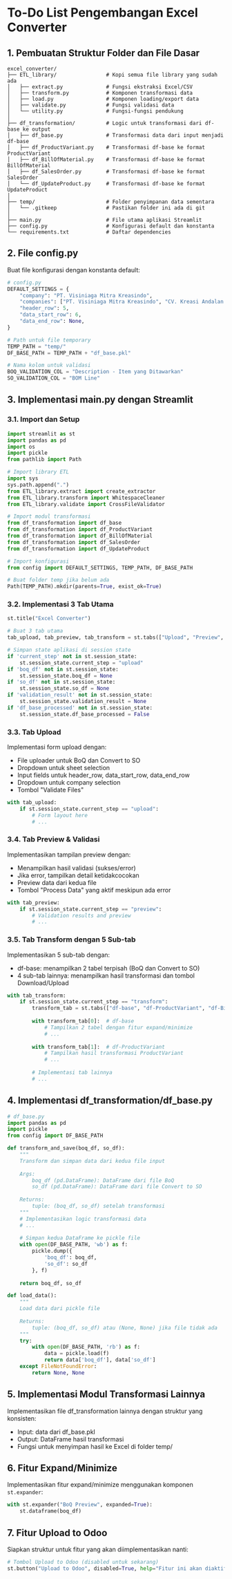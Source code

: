 # To-Do List Pengembangan Excel Converter

## 1. Pembuatan Struktur Folder dan File Dasar

```
excel_converter/
├── ETL_library/                # Kopi semua file library yang sudah ada
│   ├── extract.py              # Fungsi ekstraksi Excel/CSV
│   ├── transform.py            # Komponen transformasi data
│   ├── load.py                 # Komponen loading/export data
│   ├── validate.py             # Fungsi validasi data
│   └── utility.py              # Fungsi-fungsi pendukung
│
├── df_transformation/          # Logic untuk transformasi dari df-base ke output
│   ├── df_base.py              # Transformasi data dari input menjadi df-base
│   ├── df_ProductVariant.py    # Transformasi df-base ke format ProductVariant
│   ├── df_BillOfMaterial.py    # Transformasi df-base ke format BillOfMaterial
│   ├── df_SalesOrder.py        # Transformasi df-base ke format SalesOrder
│   └── df_UpdateProduct.py     # Transformasi df-base ke format UpdateProduct
│
├── temp/                       # Folder penyimpanan data sementara
│   └── .gitkeep                # Pastikan folder ini ada di git
│
├── main.py                     # File utama aplikasi Streamlit
├── config.py                   # Konfigurasi default dan konstanta
└── requirements.txt            # Daftar dependencies
```

## 2. File config.py

Buat file konfigurasi dengan konstanta default:

```python
# config.py
DEFAULT_SETTINGS = {
    "company": "PT. Visiniaga Mitra Kreasindo",
    "companies": ["PT. Visiniaga Mitra Kreasindo", "CV. Kreasi Andalan Karya"],
    "header_row": 5,
    "data_start_row": 6,
    "data_end_row": None,
}

# Path untuk file temporary
TEMP_PATH = "temp/"
DF_BASE_PATH = TEMP_PATH + "df_base.pkl"

# Nama kolom untuk validasi
BOQ_VALIDATION_COL = "Description - Item yang Ditawarkan"
SO_VALIDATION_COL = "BOM Line"
```

## 3. Implementasi main.py dengan Streamlit

### 3.1. Import dan Setup

```python
import streamlit as st
import pandas as pd
import os
import pickle
from pathlib import Path

# Import library ETL
import sys
sys.path.append(".")
from ETL_library.extract import create_extractor
from ETL_library.transform import WhitespaceCleaner
from ETL_library.validate import CrossFileValidator

# Import modul transformasi
from df_transformation import df_base
from df_transformation import df_ProductVariant
from df_transformation import df_BillOfMaterial
from df_transformation import df_SalesOrder
from df_transformation import df_UpdateProduct

# Import konfigurasi
from config import DEFAULT_SETTINGS, TEMP_PATH, DF_BASE_PATH

# Buat folder temp jika belum ada
Path(TEMP_PATH).mkdir(parents=True, exist_ok=True)
```

### 3.2. Implementasi 3 Tab Utama

```python
st.title("Excel Converter")

# Buat 3 tab utama
tab_upload, tab_preview, tab_transform = st.tabs(["Upload", "Preview", "Transform"])

# Simpan state aplikasi di session state
if 'current_step' not in st.session_state:
    st.session_state.current_step = "upload"
if 'boq_df' not in st.session_state:
    st.session_state.boq_df = None
if 'so_df' not in st.session_state:
    st.session_state.so_df = None
if 'validation_result' not in st.session_state:
    st.session_state.validation_result = None
if 'df_base_processed' not in st.session_state:
    st.session_state.df_base_processed = False
```

### 3.3. Tab Upload

Implementasi form upload dengan:
- File uploader untuk BoQ dan Convert to SO
- Dropdown untuk sheet selection
- Input fields untuk header_row, data_start_row, data_end_row
- Dropdown untuk company selection
- Tombol "Validate Files"

```python
with tab_upload:
    if st.session_state.current_step == "upload":
        # Form layout here
        # ...
```

### 3.4. Tab Preview & Validasi

Implementasikan tampilan preview dengan:
- Menampilkan hasil validasi (sukses/error)
- Jika error, tampilkan detail ketidakcocokan
- Preview data dari kedua file
- Tombol "Process Data" yang aktif meskipun ada error

```python
with tab_preview:
    if st.session_state.current_step == "preview":
        # Validation results and preview
        # ...
```

### 3.5. Tab Transform dengan 5 Sub-tab

Implementasikan 5 sub-tab dengan:
- df-base: menampilkan 2 tabel terpisah (BoQ dan Convert to SO)
- 4 sub-tab lainnya: menampilkan hasil transformasi dan tombol Download/Upload

```python
with tab_transform:
    if st.session_state.current_step == "transform":
        transform_tab = st.tabs(["df-base", "df-ProductVariant", "df-BillOfMaterial", "df-SalesOrder", "df-UpdateProduct"])
        
        with transform_tab[0]:  # df-base
            # Tampilkan 2 tabel dengan fitur expand/minimize
            # ...
            
        with transform_tab[1]:  # df-ProductVariant
            # Tampilkan hasil transformasi ProductVariant
            # ...
            
        # Implementasi tab lainnya
        # ...
```

## 4. Implementasi df_transformation/df_base.py

```python
# df_base.py
import pandas as pd
import pickle
from config import DF_BASE_PATH

def transform_and_save(boq_df, so_df):
    """
    Transform dan simpan data dari kedua file input
    
    Args:
        boq_df (pd.DataFrame): DataFrame dari file BoQ
        so_df (pd.DataFrame): DataFrame dari file Convert to SO
        
    Returns:
        tuple: (boq_df, so_df) setelah transformasi
    """
    # Implementasikan logic transformasi data
    # ...
    
    # Simpan kedua DataFrame ke pickle file
    with open(DF_BASE_PATH, 'wb') as f:
        pickle.dump({
            'boq_df': boq_df,
            'so_df': so_df
        }, f)
        
    return boq_df, so_df

def load_data():
    """
    Load data dari pickle file
    
    Returns:
        tuple: (boq_df, so_df) atau (None, None) jika file tidak ada
    """
    try:
        with open(DF_BASE_PATH, 'rb') as f:
            data = pickle.load(f)
            return data['boq_df'], data['so_df']
    except FileNotFoundError:
        return None, None
```

## 5. Implementasi Modul Transformasi Lainnya

Implementasikan file df_transformation lainnya dengan struktur yang konsisten:
- Input: data dari df_base.pkl
- Output: DataFrame hasil transformasi
- Fungsi untuk menyimpan hasil ke Excel di folder temp/

## 6. Fitur Expand/Minimize

Implementasikan fitur expand/minimize menggunakan komponen `st.expander`:

```python
with st.expander("BoQ Preview", expanded=True):
    st.dataframe(boq_df)
```

## 7. Fitur Upload to Odoo

Siapkan struktur untuk fitur yang akan diimplementasikan nanti:

```python
# Tombol Upload to Odoo (disabled untuk sekarang)
st.button("Upload to Odoo", disabled=True, help="Fitur ini akan diaktifkan pada tahap berikutnya")
```
